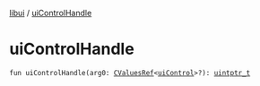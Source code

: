 [libui](index.md) / [uiControlHandle](./ui-control-handle.md)

# uiControlHandle

`fun uiControlHandle(arg0: `[`CValuesRef`](../kotlinx.cinterop/-c-values-ref/index.md)`<`[`uiControl`](ui-control/index.md)`>?): `[`uintptr_t`](../platform.posix/uintptr_t.md)
